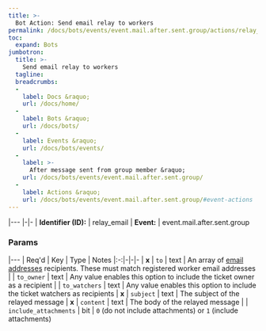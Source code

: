 ```yaml
---
title: >-
  Bot Action: Send email relay to workers
permalink: /docs/bots/events/event.mail.after.sent.group/actions/relay_email/
toc:
  expand: Bots
jumbotron:
  title: >-
    Send email relay to workers
  tagline: 
  breadcrumbs:
  -
    label: Docs &raquo;
    url: /docs/home/
  -
    label: Bots &raquo;
    url: /docs/bots/
  -
    label: Events &raquo;
    url: /docs/bots/events/
  -
    label: >-
      After message sent from group member &raquo;
    url: /docs/bots/events/event.mail.after.sent.group/
  -
    label: Actions &raquo;
    url: /docs/bots/events/event.mail.after.sent.group/#event-actions
---
```


|---
|-|-
| **Identifier (ID):** | relay_email
| **Event:** | event.mail.after.sent.group

### Params

|---
| Req'd | Key | Type | Notes
|:-:|-|-|-
| **x** | `to` | text | An array of [email addresses](/docs/records/types/address/) recipients. These must match registered worker email addresses
|  | `to_owner` | text | Any value enables this option to include the ticket owner as a recipient
|  | `to_watchers` | text | Any value enables this option to include the ticket watchers as recipients
| **x** | `subject` | text | The subject of the relayed message
| **x** | `content` | text | The body of the relayed message
|  | `include_attachments` | bit | `0` (do not include attachments) or `1` (include attachments)
